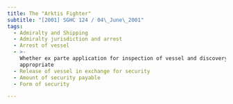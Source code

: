 ```yaml
---
title: The "Arktis Fighter"
subtitle: "[2001] SGHC 124 / 04\_June\_2001"
tags:
  - Admiralty and Shipping
  - Admiralty jurisdiction and arrest
  - Arrest of vessel
  - >-
    Whether ex parte application for inspection of vessel and discovery
    appropriate
  - Release of vessel in exchange for security
  - Amount of security payable
  - Form of security

---
```


